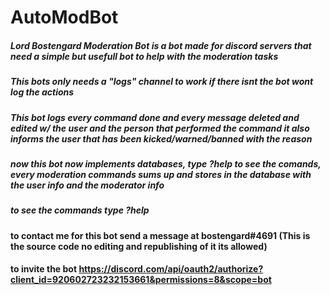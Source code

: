 # AutoModBot

##### Lord Bostengard Moderation Bot is a bot made for discord servers that need a simple but usefull bot to help with the moderation tasks

##### This bots only needs a "logs" channel to work if there isnt the bot wont log the actions
##### This bot logs every command done and every message deleted and edited w/ the user and the person that performed the command it also informs the user that has been kicked/warned/banned with the reason 
##### now this bot now implements databases, type ?help to see the comands, every moderation commands sums up and stores in the database with the user info and the moderator info

##### to see the commands type ?help 
#### to contact me for this bot send a message at bostengard#4691 (This is the source code no editing and republishing of it its allowed)
#### to invite the bot https://discord.com/api/oauth2/authorize?client_id=920602723232153661&permissions=8&scope=bot

